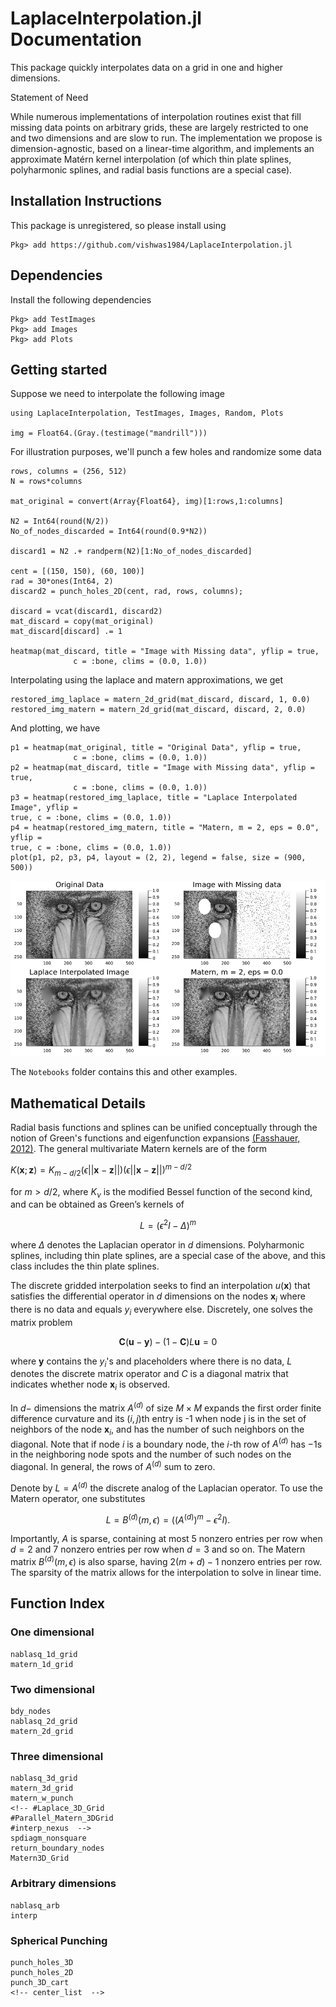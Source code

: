 # LaplaceInterpolation.jl Documentation

This package quickly interpolates data on a grid in one and higher dimensions. 

Statement of Need

While numerous implementations of interpolation routines exist that fill missing data points on arbitrary grids, these are largely restricted to one and two dimensions and are slow to run. The implementation we propose is dimension-agnostic, based on a linear-time algorithm, and implements an approximate Matérn kernel interpolation (of which thin plate splines, polyharmonic splines, and radial basis functions are a special case).

## Installation Instructions

This package is unregistered, so please install using

```
Pkg> add https://github.com/vishwas1984/LaplaceInterpolation.jl
```

## Dependencies
Install the following dependencies
```
Pkg> add TestImages
Pkg> add Images
Pkg> add Plots
```
## Getting started

Suppose we need to interpolate the following image 

``` 
using LaplaceInterpolation, TestImages, Images, Random, Plots

img = Float64.(Gray.(testimage("mandrill")))
```

For illustration purposes, we'll punch a few holes and randomize some data

```
rows, columns = (256, 512)
N = rows*columns

mat_original = convert(Array{Float64}, img)[1:rows,1:columns]

N2 = Int64(round(N/2))
No_of_nodes_discarded = Int64(round(0.9*N2))

discard1 = N2 .+ randperm(N2)[1:No_of_nodes_discarded]

cent = [(150, 150), (60, 100)]
rad = 30*ones(Int64, 2)
discard2 = punch_holes_2D(cent, rad, rows, columns);

discard = vcat(discard1, discard2)
mat_discard = copy(mat_original)
mat_discard[discard] .= 1

heatmap(mat_discard, title = "Image with Missing data", yflip = true, 
              c = :bone, clims = (0.0, 1.0))
```

Interpolating using the laplace and matern approximations, we get

```
restored_img_laplace = matern_2d_grid(mat_discard, discard, 1, 0.0)
restored_img_matern = matern_2d_grid(mat_discard, discard, 2, 0.0)
```

And plotting, we have

```
p1 = heatmap(mat_original, title = "Original Data", yflip = true, 
              c = :bone, clims = (0.0, 1.0))
p2 = heatmap(mat_discard, title = "Image with Missing data", yflip = true, 
              c = :bone, clims = (0.0, 1.0))
p3 = heatmap(restored_img_laplace, title = "Laplace Interpolated Image", yflip =
true, c = :bone, clims = (0.0, 1.0))
p4 = heatmap(restored_img_matern, title = "Matern, m = 2, eps = 0.0", yflip =
true, c = :bone, clims = (0.0, 1.0))
plot(p1, p2, p3, p4, layout = (2, 2), legend = false, size = (900, 500))

```

![Mandrill_Random](doc)

The `Notebooks` folder contains this and other examples. 

## Mathematical Details

Radial basis functions and splines can be unified conceptually through the
notion of Green's functions and eigenfunction expansions [(Fasshauer,
2012)](https://link.springer.com/chapter/10.1007/978-1-4614-0772-0_4).  The
general multivariate Matern kernels are of the form 

$K(\mathbf x ; \mathbf z) = K_{m-d/2}(\epsilon||\mathbf x -\mathbf z ||)(ϵ||\mathbf x - \mathbf z ||)^{m-d/2}$

for $m > d/2$, where $K_ν$ is the modified Bessel function of the second kind, and can be
obtained as Green’s kernels of 

```math 
L = (ϵ^2I-Δ)^m 
```

where $Δ$ denotes the Laplacian operator in $d$ dimensions. Polyharmonic
splines, including thin plate splines, are a special case of the above, and this
class includes the thin plate splines. 

The discrete gridded interpolation seeks to find an interpolation $u (\mathbf x
)$ that satisfies the differential operator in $d$ dimensions on the nodes
$\mathbf x_i$ where there is no data and equals $y_i$ everywhere else.
Discretely, one solves the matrix problem

```math 
\mathbf C  (\mathbf u  - \mathbf y ) - (1 - \mathbf C ) L \mathbf u  = 0 
```

where $\mathbf{y}$ contains the $y_i$'s and placeholders where there is no data, $L$
denotes the discrete matrix operator and $C$ is a diagonal matrix that indicates 
whether node $\mathbf x_i$ is observed. 

In $d-$ dimensions the matrix $A^{(d)}$ of size $M \times M$ expands the first
order finite difference curvature and its $(i,j)$th entry is -1 when node j is
in the set of neighbors of the node $\mathbf x_i$, and has the number of such neighbors on the diagonal. 
Note that if node $i$ is a boundary node, the $i$-th row of $A^{(d)}$ has
$-1$s in the neighboring node spots and the number of such nodes on the
diagonal. In general, the rows of $A^{(d)}$ sum to zero. 

Denote by $L = A^{(d)}$ the discrete analog of the Laplacian operator. To use
the Matern operator, one substitutes 

```math 
L = B^{(d)}(m, ϵ) = ((A^{(d)})^m - ϵ^2 I).
```

Importantly, $A$ is sparse, containing at most 5 nonzero entries
per row when $d = 2$ and $7$ nonzero entries per row when $d = 3$ and so on. The
Matern matrix $B^{(d)}(m, \epsilon)$ is also sparse, having $2(m+d)-1$ nonzero
entries per row. The sparsity of the matrix allows for the interpolation to
solve in linear time.


## Function Index

### One dimensional

```@docs
nablasq_1d_grid
matern_1d_grid
```

### Two dimensional

```@docs
bdy_nodes
nablasq_2d_grid
matern_2d_grid
```

### Three dimensional

```@docs
nablasq_3d_grid
matern_3d_grid
matern_w_punch
<!-- #Laplace_3D_Grid
#Parallel_Matern_3DGrid
#interp_nexus  -->
spdiagm_nonsquare
return_boundary_nodes
Matern3D_Grid
```

### Arbitrary dimensions

```@docs
nablasq_arb 
interp
```

### Spherical Punching

```@docs
punch_holes_3D
punch_holes_2D
punch_3D_cart
<!-- center_list  -->
```

